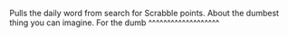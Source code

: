 Pulls the daily word from search for Scrabble points. About the dumbest thing you can imagine. For the dumb ^^^^^^^^^^^^^^^^^^^
